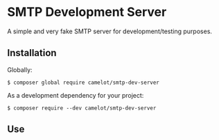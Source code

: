 SMTP Development Server
=======================

A simple and very fake SMTP server for development/testing purposes.

Installation
------------

Globally:

```console
$ composer global require camelot/smtp-dev-server
```

As a development dependency for your project:

```console
$ composer require --dev camelot/smtp-dev-server
```

Use
---
